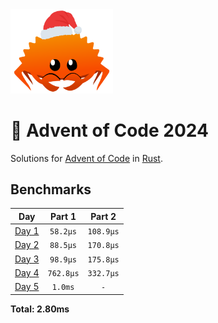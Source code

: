 <img src="./.assets/christmas_ferris.png" width="164">

# 🎄 Advent of Code 2024

Solutions for [Advent of Code](https://adventofcode.com/) in [Rust](https://www.rust-lang.org/).

<!--- benchmarking table --->
## Benchmarks

| Day | Part 1 | Part 2 |
| :---: | :---: | :---:  |
| [Day 1](./src/bin/01.rs) | `58.2µs` | `108.9µs` |
| [Day 2](./src/bin/02.rs) | `88.5µs` | `170.8µs` |
| [Day 3](./src/bin/03.rs) | `98.9µs` | `175.8µs` |
| [Day 4](./src/bin/04.rs) | `762.8µs` | `332.7µs` |
| [Day 5](./src/bin/05.rs) | `1.0ms` | `-` |

**Total: 2.80ms**
<!--- benchmarking table --->
